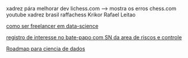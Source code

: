 xadrez pára melhorar dev
	lichess.com --> mostra os erros
	chess.com
	youtube
		xadrez brasil 
		 raffachess
		Krikor
		Rafael Leitao

[como ser freelancer em data-science](https://youtu.be/ggdXJJNh7-k "https://youtu.be/ggdXJJNh7-k") 

[registro de interesse no bate-papo com SN da area de riscos e controle](https://forms.gle/EwbiMQCEFUJxKgqH9)

[Roadmap para ciencia de dados](https://youtu.be/o8NpsLSkKUo)




		


	